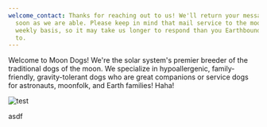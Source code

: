 ```yaml
---
welcome_contact: Thanks for reaching out to us! We'll return your message as
  soon as we are able. Please keep in mind that mail service to the moon is on a
  weekly basis, so it may take us longer to respond than you Earthbound are used
  to.
---
```

Welcome to Moon Dogs! We're the solar system's premier breeder of the traditional dogs of the moon. We specialize in hypoallergenic, family-friendly, gravity-tolerant dogs who are great companions or service dogs for astronauts, moonfolk, and Earth families! Haha!

![test](/img/profile.jpg "123")

asdf